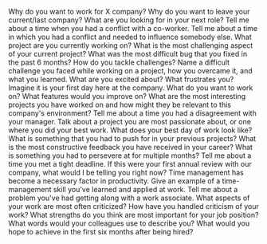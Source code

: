 Why do you want to work for X company?
Why do you want to leave your current/last company?
What are you looking for in your next role?
Tell me about a time when you had a conflict with a co-worker.
Tell me about a time in which you had a conflict and needed to influence somebody else.
What project are you currently working on?
What is the most challenging aspect of your current project?
What was the most difficult bug that you fixed in the past 6 months?
How do you tackle challenges? Name a difficult challenge you faced while working on a project, how you overcame it, and what you learned.
What are you excited about?
What frustrates you?
Imagine it is your first day here at the company. What do you want to work on? What features would you improve on?
What are the most interesting projects you have worked on and how might they be relevant to this company's environment?
Tell me about a time you had a disagreement with your manager.
Talk about a project you are most passionate about, or one where you did your best work.
What does your best day of work look like?
What is something that you had to push for in your previous projects?
What is the most constructive feedback you have received in your career?
What is something you had to persevere at for multiple months?
Tell me about a time you met a tight deadline.
If this were your first annual review with our company, what would I be telling you right now?
Time management has become a necessary factor in productivity. Give an example of a time-management skill you've learned and applied at work.
Tell me about a problem you've had getting along with a work associate.
What aspects of your work are most often criticized?
How have you handled criticism of your work?
What strengths do you think are most important for your job position?
What words would your colleagues use to describe you?
What would you hope to achieve in the first six months after being hired?